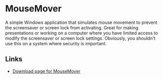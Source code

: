 MouseMover
==========
A simple Windows application that simulates mouse movement to prevent the screensaver or screen lock from activating. Great for making presentations or working on a computer where you have limited access to modify the screensaver or screen lock settings. Obviously, you shouldn't use this on a system where security is important.

## Links

- [Download page for MouseMover](https://laan.pro/software/#mousemover)
